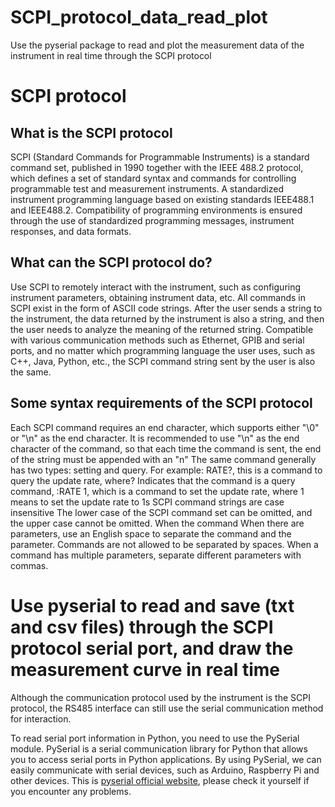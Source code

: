 # SCPI_protocol_data_read_plot
Use the pyserial package to read and plot the measurement data of the instrument in real time through the SCPI protocol

# SCPI protocol

## What is the SCPI protocol

SCPI (Standard Commands for Programmable Instruments) is a standard command set, published in 1990 together with the IEEE 488.2 protocol, which defines a set of standard syntax and commands for controlling programmable test and measurement instruments. A standardized instrument programming language based on existing standards IEEE488.1 and IEEE488.2. Compatibility of programming environments is ensured through the use of standardized programming messages, instrument responses, and data formats.

## What can the SCPI protocol do?

Use SCPI to remotely interact with the instrument, such as configuring instrument parameters, obtaining instrument data, etc. All commands in SCPI exist in the form of ASCII code strings. After the user sends a string to the instrument, the data returned by the instrument is also a string, and then the user needs to analyze the meaning of the returned string. Compatible with various communication methods such as Ethernet, GPIB and serial ports, and no matter which programming language the user uses, such as C++, Java, Python, etc., the SCPI command string sent by the user is also the same.

## Some syntax requirements of the SCPI protocol

Each SCPI command requires an end character, which supports either "\0" or "\n" as the end character. It is recommended to use "\n" as the end character of the command, so that each time the command is sent, the end of the string must be appended with an "n"
The same command generally has two types: setting and query. For example: RATE?, this is a command to query the update rate, where? Indicates that the command is a query command, :RATE 1, which is a command to set the update rate, where 1 means to set the update rate to 1s
SCPI command strings are case insensitive
The lower case of the SCPI command set can be omitted, and the upper case cannot be omitted. When the command
When there are parameters, use an English space to separate the command and the parameter.
Commands are not allowed to be separated by spaces.
When a command has multiple parameters, separate different parameters with commas.

# Use pyserial to read and save (txt and csv files) through the SCPI protocol serial port, and draw the measurement curve in real time

Although the communication protocol used by the instrument is the SCPI protocol, the RS485 interface can still use the serial communication method for interaction.

To read serial port information in Python, you need to use the PySerial module. PySerial is a serial communication library for Python that allows you to access serial ports in Python applications. By using PySerial, we can easily communicate with serial devices, such as Arduino, Raspberry Pi and other devices. This is [pyserial official website](https://pyserial.readthedocs.io/en/latest/pyserial.html), please check it yourself if you encounter any problems.
